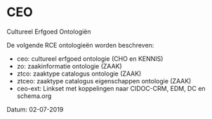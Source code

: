# CEO
Cultureel Erfgoed Ontologiën

De volgende RCE ontologieën worden beschreven:
* ceo: cultureel erfgoed ontologie (CHO en KENNIS)
* zo: zaakinformatie ontologie (ZAAK)
* ztco: zaaktype catalogus ontologie (ZAAK)
* ztceo: zaaktype catalogus eigenschappen ontologie (ZAAK)
* ceo-ext: Linkset met koppelingen naar CIDOC-CRM, EDM, DC en schema.org

Datum: 02-07-2019



